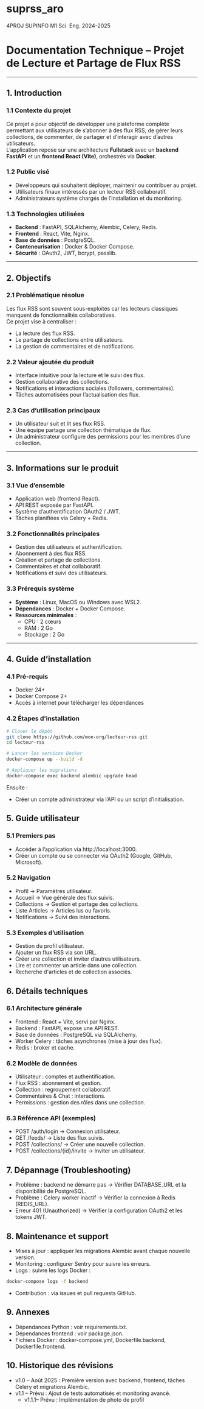 # suprss_aro
4PROJ SUPINFO M1 Sci. Eng. 2024-2025

# Documentation Technique – Projet de Lecture et Partage de Flux RSS

---

## 1. Introduction

### 1.1 Contexte du projet
Ce projet a pour objectif de développer une plateforme complète permettant aux utilisateurs de s’abonner à des flux RSS, de gérer leurs collections, de commenter, de partager et d’interagir avec d’autres utilisateurs.  
L’application repose sur une architecture **Fullstack** avec un **backend FastAPI** et un **frontend React (Vite)**, orchestrés via **Docker**.

### 1.2 Public visé
- Développeurs qui souhaitent déployer, maintenir ou contribuer au projet.  
- Utilisateurs finaux intéressés par un lecteur RSS collaboratif.  
- Administrateurs système chargés de l’installation et du monitoring.  

### 1.3 Technologies utilisées
- **Backend** : FastAPI, SQLAlchemy, Alembic, Celery, Redis.  
- **Frontend** : React, Vite, Nginx.  
- **Base de données** : PostgreSQL.  
- **Conteneurisation** : Docker & Docker Compose.  
- **Sécurité** : OAuth2, JWT, bcrypt, passlib.  

---

## 2. Objectifs

### 2.1 Problématique résolue
Les flux RSS sont souvent sous-exploités car les lecteurs classiques manquent de fonctionnalités collaboratives.  
Ce projet vise à centraliser :
- La lecture des flux RSS.  
- Le partage de collections entre utilisateurs. 
- La gestion de commentaires et de notifications.  

### 2.2 Valeur ajoutée du produit
- Interface intuitive pour la lecture et le suivi des flux.  
- Gestion collaborative des collections.  
- Notifications et interactions sociales (followers, commentaires).  
- Tâches automatisées pour l’actualisation des flux.  

### 2.3 Cas d’utilisation principaux
- Un utilisateur suit et lit ses flux RSS.  
- Une équipe partage une collection thématique de flux. 
- Un administrateur configure des permissions pour les membres d’une collection.  

---

## 3. Informations sur le produit

### 3.1 Vue d’ensemble
- Application web (frontend React).  
- API REST exposée par FastAPI.  
- Système d’authentification OAuth2 / JWT.  
- Tâches planifiées via Celery + Redis.  

### 3.2 Fonctionnalités principales
- Gestion des utilisateurs et authentification. 
- Abonnement à des flux RSS.  
- Création et partage de collections.  
- Commentaires et chat collaboratif.  
- Notifications et suivi des utilisateurs.  

### 3.3 Prérequis système
- **Système** : Linux, MacOS ou Windows avec WSL2.  
- **Dépendances** : Docker + Docker Compose.  
- **Ressources minimales** :  
  - CPU : 2 cœurs  
  - RAM : 2 Go  
  - Stockage : 2 Go  

---

## 4. Guide d’installation

### 4.1 Pré-requis
- Docker 24+  
- Docker Compose 2+  
- Accès à internet pour télécharger les dépendances  

### 4.2 Étapes d’installation
```bash
# Cloner le dépôt
git clone https://github.com/mon-org/lecteur-rss.git
cd lecteur-rss

# Lancer les services Docker
docker-compose up --build -d

# Appliquer les migrations
docker-compose exec backend alembic upgrade head
```
Ensuite :
- Créer un compte administrateur via l’API ou un script d’initialisation.

## 5. Guide utilisateur
### 5.1 Premiers pas

- Accéder à l’application via http://localhost:3000.
- Créer un compte ou se connecter via OAuth2 (Google, GitHub, Microsoft).

### 5.2 Navigation

- Profil → Paramètres utilisateur.
- Accueil → Vue générale des flux suivis.
- Collections → Gestion et partage des collections.
- Liste Articles → Articles lus ou favoris.
- Notifications → Suivi des interactions.

### 5.3 Exemples d’utilisation

- Gestion du profil utilisateur.
- Ajouter un flux RSS via son URL.
- Créer une collection et inviter d’autres utilisateurs.
- Lire et commenter un article dans une collection.
- Recherche d'articles et de collection associés.

## 6. Détails techniques
### 6.1 Architecture générale

- Frontend : React + Vite, servi par Nginx.
- Backend : FastAPI, expose une API REST.
- Base de données : PostgreSQL via SQLAlchemy.
- Worker Celery : tâches asynchrones (mise à jour des flux).
- Redis : broker et cache.

### 6.2 Modèle de données

- Utilisateur : comptes et authentification.
- Flux RSS : abonnement et gestion.
- Collection : regroupement collaboratif.
- Commentaires & Chat : interactions.
- Permissions : gestion des rôles dans une collection.

### 6.3 Référence API (exemples)

- POST /auth/login → Connexion utilisateur.
- GET /feeds/ → Liste des flux suivis.
- POST /collections/ → Créer une nouvelle collection.
- POST /collections/{id}/invite → Inviter un utilisateur.

## 7. Dépannage (Troubleshooting)

- Problème : backend ne démarre pas
→ Vérifier DATABASE_URL et la disponibilité de PostgreSQL.
- Problème : Celery worker inactif
→ Vérifier la connexion à Redis (REDIS_URL).
- Erreur 401 (Unauthorized)
→ Vérifier la configuration OAuth2 et les tokens JWT.

## 8. Maintenance et support

- Mises à jour : appliquer les migrations Alembic avant chaque nouvelle version.
- Monitoring : configurer Sentry pour suivre les erreurs.
- Logs : suivre les logs Docker :
```bash
docker-compose logs -f backend
```
- Contribution : via issues et pull requests GitHub.

## 9. Annexes

- Dépendances Python : voir requirements.txt.
- Dépendances frontend : voir package.json.
- Fichiers Docker : docker-compose.yml, Dockerfile.backend, Dockerfile.frontend.

## 10. Historique des révisions

- v1.0 – Août 2025 : Première version avec backend, frontend, tâches Celery et migrations Alembic.
- v1.1 – Prévu : Ajout de tests automatisés et monitoring avancé.
    - v1.1.1– Prévu : Implémentation de photo de profil